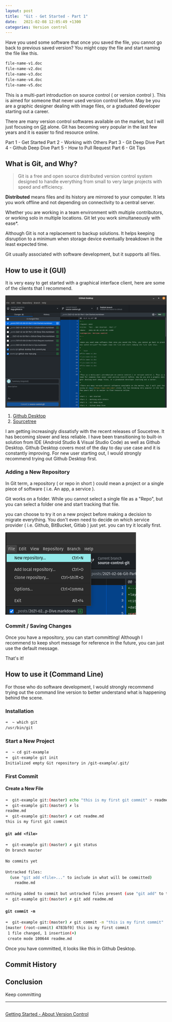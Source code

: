 ```yaml
---
layout: post
title:  "Git - Get Started - Part 1"
date:   2021-02-08 12:05:49 +1300
categories: Version control
---
```


Have you used some software that once you saved the file, you cannot go back to previous saved version? You might copy the file and start naming the file like this.

```bash
file-name-v1.doc
file-name-v2.doc
file-name-v3.doc
file-name-v4.doc
file-name-v5.doc
```

This is a multi-part introduction on source control ( or version control ). This is aimed for someone that never used version control before. May be you are a graphic designer dealing with image files, or a graduated developer starting out a career.

There are many version control softwares available on the market, but I will just focusing on [Git](https://git-scm.com/) alone. Git has becoming very popular in the last few years and it is easier to find resource online.

Part 1 - Get Started
Part 2 - Working with Others
Part 3 - Git Deep Dive
Part 4 - Github Deep Dive
Part 5 - How to Pull Request
Part 6 - Git Tips

## What is Git, and Why?

> Git is a free and open source distributed version control system designed to handle everything from small to very large projects with speed and efficiency.

**Distributed** means files and its history are mirrored to your computer. It lets you work offline and not depending on connectivity to a central server.

Whether you are working in a team environment with multiple contributors, or working solo in multiple locations. Git let you work simultaneously with ease*.

Although Git is not a replacement to backup solutions. It helps keeping disruption to a minimum when storage device eventually breakdown in the least expected time.

Git usually associated with software development, but it supports all files.

## How to use it (GUI)

It is very easy to get started with a graphical interface client, here are some of the clients that I recommend.

![Github Desktop](/assets/git/github-desktop.png)

1. [Github Desktop](https://desktop.github.com/)
1. [Sourcetree](https://www.sourcetreeapp.com/)

I am getting increasingly dissatisfy with the recent releases of Soucetree. It has becoming slower and less reliable. I have been transitioning to built-in solution from IDE (Android Studio & Visual Studio Code) as well as Github Desktop. Github Desktop covers most of the day to day use case and it is constantly improving. For new user starting out, I would strongly recommend trying out Github Desktop first.

### Adding a New Repository

In Git term, a repository ( or repo in short ) could mean a project or a single piece of software ( i.e. An app, a service ).

Git works on a folder. While you cannot select a single file as a "Repo", but you can select a folder one and start tracking that file.

you can choose to try it on a new project before making a decision to migrate everything. You don't even need to decide on which service provider ( i.e. Github, BitBucket, Gitlab ) just yet. you can try it locally first.

![Github Desktop - New Repository](/assets/git/github-new-repo.png)

### Commit / Saving Changes

Once you have a repository, you can start committing! Although I recommend to keep short message for reference in the future, you can just use the default message.

That's it!

## How to use it (Command Line)

For those who do software development, I would strongly recommend trying out the command line version to better understand what is happening behind the scene.

### Installation

```bash
➜  ~ which git
/usr/bin/git
```

### Start a New Project

```bash
➜  ~ cd git-example 
➜  git-example git init
Initialized empty Git repository in /git-example/.git/
```

### First Commit

#### Create a New File

```bash
➜  git-example git:(master) echo "this is my first git commit" > readme.md
➜  git-example git:(master) ✗ ls
readme.md
➜  git-example git:(master) ✗ cat readme.md 
this is my first git commit
```

#### `git add <file>`

```bash
➜  git-example git:(master) ✗ git status
On branch master

No commits yet

Untracked files:
  (use "git add <file>..." to include in what will be committed)
	readme.md

nothing added to commit but untracked files present (use "git add" to track)
➜  git-example git:(master) ✗ git add readme.md
```

#### `git commit -m`

```bash
➜  git-example git:(master) ✗ git commit -m "this is my first commit"
[master (root-commit) 4783bf0] this is my first commit
 1 file changed, 1 insertion(+)
 create mode 100644 readme.md
```

Once you have committed, it looks like this in Github Desktop.


## Commit History

## Conclusion

Keep committing

---

## 

[Getting Started - About Version Control](https://git-scm.com/book/en/v2/Getting-Started-About-Version-Control)
